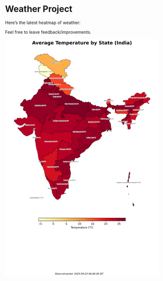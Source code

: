 # Weather Project

Here’s the latest heatmap of weather:

Feel free to leave feedback/improvements.

![India Heatmap](docs/assets/india_heatmap.png?v=D098A8)
